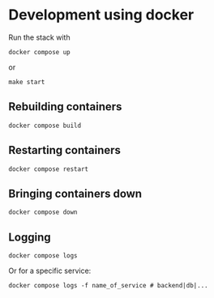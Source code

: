 # Development using docker

Run the stack with

```shell
docker compose up
```

or

```shell
make start
```

## Rebuilding containers

```shell
docker compose build
```

## Restarting containers

```shell
docker compose restart
```

## Bringing containers down

```shell
docker compose down
```

## Logging

```shell
docker compose logs
```

Or for a specific service:

```shell
docker compose logs -f name_of_service # backend|db|...
```
